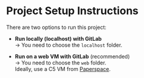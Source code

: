 # Project Setup Instructions

There are two options to run this project:

- **Run locally (localhost) with GitLab**  
  → You need to choose the `localhost` folder.

- **Run on a web VM with GitLab** (recommended)  
  → You need to choose the `web` folder.  
  Ideally, use a C5 VM from [Paperspace](https://console.paperspace.com/).
